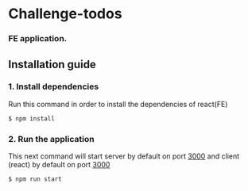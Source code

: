 # Challenge-todos
### FE application.

## Installation guide

### 1. Install dependencies

Run this command in order to install the dependencies of react(FE)
```sh
$ npm install
```

### 2. Run the application

This next command will start server by default on port [3000](http://localhost:5000) and client (react) by default on port [3000](http://localhost:3000)
```sh
$ npm run start
```
